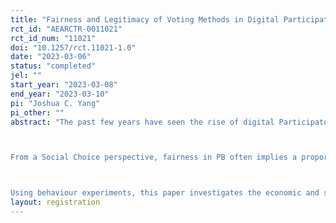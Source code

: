 ```yaml
---
title: "Fairness and Legitimacy of Voting Methods in Digital Participatory Budgeting"
rct_id: "AEARCTR-0011021"
rct_id_num: "11021"
doi: "10.1257/rct.11021-1.0"
date: "2023-03-06"
status: "completed"
jel: ""
start_year: "2023-03-08"
end_year: "2023-03-10"
pi: "Joshua C. Yang"
pi_other: ""
abstract: "The past few years have seen the rise of digital Participatory Budgeting (PB) as a popular democratic approach for cities to involve citizens in the allocation of public funds. However, much of the process design is still being formulated, and cities often have to experiment with their process design to ensure fairness and legitimacy. This paper aims to address the lack of empirical research in the field and provide guidance to city practitioners on the design decisions they can make to optimise the fairness and political legitimacy of digital participatory processes.

From a Social Choice perspective, fairness in PB often implies a proportional distribution of a public budget. However, most cities currently use a simple rule to choose winning projects, which can suffer from the negative effects of majority politics and minority interests being overlooked. To explore alternative solutions, this paper examines prevalent input and aggregation methods in recent social choice literature and real-world PB practices, specifically an emerging voting aggregation method called Method of Equal Shares that focuses on proportionality in PB.

Using behaviour experiments, this paper investigates the economic and social trade-offs in the voting process of digital PB programs, and explores the main challenges from the perspectives of social choice and citizen perception. The objective is to identify the combination of input and aggregation methods that minimises cognitive load, considers proportionality issues, and ensures legitimacy ratings. The findings highlight the importance of proportionality considerations and provide valuable insights for the design of digital PB systems that prioritise fairness and legitimacy in the real world."
layout: registration
---
```


